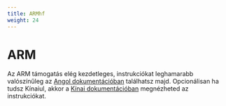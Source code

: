 ```yaml
---
title: ARMhf
weight: 24
---
```


# ARM

Az ARM támogatás elég kezdetleges, instrukciókat leghamarabb valószínűleg az [Angol dokumentációban](https://rustdesk.com/docs/en/) találhatsz majd. Opcionálisan ha tudsz Kínaiul, akkor a [Kínai dokumentációban](https://rustdesk.com/docs/zh-cn/dev/build/armhf/) megnézheted az instrukciókat.